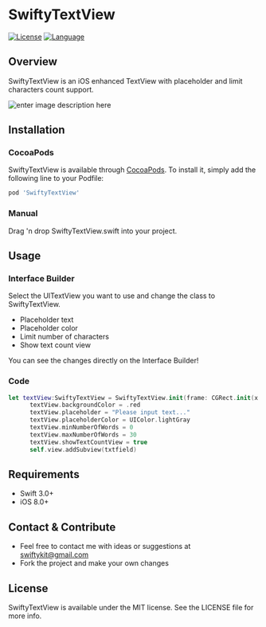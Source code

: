 # SwiftyTextView

[![License](https://img.shields.io/:license-mit-blue.svg)](https://doge.mit-license.org)
[![Language](https://img.shields.io/badge/language-swift-orange.svg?style=flat)](https://developer.apple.com/swift)

## Overview

SwiftyTextView is an iOS enhanced TextView with placeholder and limit characters count support.

![enter image description here](https://raw.githubusercontent.com/SwiftyKit/SwiftyTextView/master/Images/screenshot.gif)
 
 
## Installation
 
### CocoaPods 

SwiftyTextView is available through [CocoaPods](http://cocoapods.org). To install
it, simply add the following line to your Podfile:

```ruby
pod 'SwiftyTextView'
```

### Manual

Drag 'n drop SwiftyTextView.swift into your project.
 

## Usage 

### Interface Builder 

Select the UITextView you want to use and change the class to SwiftyTextView.


 - Placeholder text
 - Placeholder color
 - Limit number of characters
 - Show text count view

You can see the changes directly on the Interface Builder!

### Code
 
```swift
let textView:SwiftyTextView = SwiftyTextView.init(frame: CGRect.init(x: X, y: Y, width: WIDTH, height: HEIGHT))
      textView.backgroundColor = .red
      textView.placeholder = "Please input text..."
      textView.placeholderColor = UIColor.lightGray
      textView.minNumberOfWords = 0
      textView.maxNumberOfWords = 30
      textView.showTextCountView = true
      self.view.addSubview(txtfield)
```

## Requirements
- Swift 3.0+
- iOS 8.0+

## Contact & Contribute

 - Feel free to contact me with ideas or suggestions at swiftykit@gmail.com
 - Fork the project and make your own changes

 
## License

SwiftyTextView is available under the MIT license. See the LICENSE file for more info.
